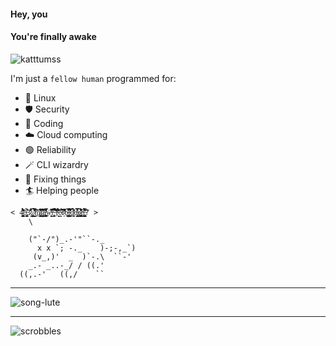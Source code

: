 #### Hey, you
#### You're finally awake


![katttumss](https://github.com/grmtek/grmtek/assets/25224551/0b85c63b-75a7-43b1-86e8-a8096f346eaa)

I'm just a `fellow human` programmed for:
- 🦅 Linux 
- 🛡️ Security
- 🤖 Coding
- ☁️ Cloud computing
- 🟢 Reliability 
- 🪄 CLI wizardry
- 🔧 Fixing things
- 🏄‍ Helping people
  


```
< 4̷̨̡̣̥̟͉͚̩͎̜̟̲̳͔̜̼̂̈́́̔͑͌̓̏̈́̈́̍̃̈͂͛̑ͅ0̶̢̺͓̹̜̗̝̰̒̉̚̕͝3̷̛̒͑͒͋ͅ:̷̢̨̦̗͙̤̠̩̺̳̿͜ ̷̰̳̬̈́̿̅͌̍̈́̊̈́̆̃̀͛̔̕m̷̧̨̱̥̖̺̯͙̹̑͆̾͋̏̃̈̋̀͌̍̑r̷̢̛̛͚̦̬͇̳͊͂̇͋͆̅̎̌̆̐̓̃͝͝͝a̵̧̜͓̳̖̞̯̼̪͙͐͒̊̍̾̏́̏͊̿̈́́̈͊̏̅́͜ͅͅͅẇ̵̨̯̻̠͆̈̽̾̌̃̂͘͝͝r̴̢̧͎͙͙̰̉̋͋̀̃̈̚͝͝ ̴̫̑̂̃̈͌͑͑̀̏̅̃̀̈́́̀̉͝f̴̛̖͎̊̊̌͋̐̎o̶̳͒̋͒̏̍̉̃̀̓̈́r̷̙̀̍͆͒̀̅͌̍͌̈́͒̄̀̈͒̚͘ḅ̴̱͉̣͎̻͎͚̝̫̫̭̦̝̻̗̭̅̆͛̓͑̀̚i̴̛̮͍̲͚̳͑̑͐̄̆̒͗̈́͂̄̀͘͝͝͝d̸̠̤̼͕̜͔̝̠͎̣̈̇̊́͊̈̕d̶̡̧̩̘̭̯̘͇̼͉̥̙̔̏̿̊̋̿͗ȩ̷̖̺̬̪̰̠̭̖̥̼̙̝̰̳̾̈́͑̆͒̆̒̓͐͋̎͂̆̓̕̕̕͜ñ̶̢̺̤̱̺̠̫̮̳̦̱̣̘̻̠͖͌́́̾̿̏̈̂́͝? >  
    \

    ("`-/")_.-'"``-._
      x x `; -._    )-;-,_`)
     (v_,)'  _  )`-.\  ``-'
    _.- _..-_/ / ((.'
  ((,.-'   ((,/    ``
```
__________

![song-lute](https://github.com/grmtek/grmtek/assets/25224551/d8bdaabf-308a-47ee-9501-e197292e0441)

---
![scrobbles](https://lastfm-recently-played.vercel.app/api?user=wretchedspirit&loved=true&loved_style=3&width=640&count=3)



